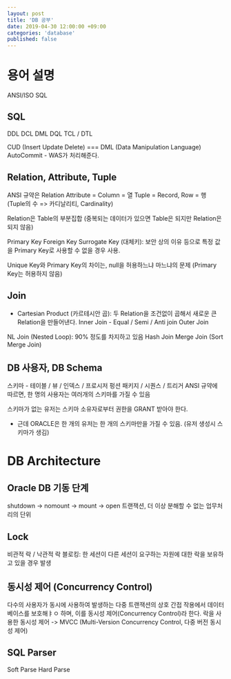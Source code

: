 ```yaml
---
layout: post
title: 'DB 공부'
date: 2019-04-30 12:00:00 +09:00
categories: 'database'
published: false
---
```


# 용어 설명

ANSI/ISO SQL

## SQL

DDL
DCL
DML
DQL
TCL / DTL

CUD (Insert Update Delete) === DML (Data Manipulation Language)
AutoCommit - WAS가 처리해준다.

## Relation, Attribute, Tuple

ANSI 규약은 Relation
Attribute = Column = 열
Tuple = Record, Row = 행 (Tuple의 수 => 카디날리티, Cardinality)

Relation은 Table의 부분집합 (중복되는 데이터가 있으면 Table은 되지만 Relation은 되지 않음)

Primary Key
Foreign Key
Surrogate Key (대체키): 보안 상의 이유 등으로 특정 값을 Primary Key로 사용할 수 없을 경우 사용.

Unique Key와 Primary Key의 차이는, null을 허용하느냐 마느냐의 문제 (Primary Key는 허용하지 않음)

## Join

- Cartesian Product (카르테시안 곱): 두 Relation을 조건없이 곱해서 새로운 큰 Relation을 만들어낸다.
  Inner Join - Equal / Semi / Anti join
  Outer Join

NL Join (Nested Loop): 90% 정도를 차지하고 있음
Hash Join
Merge Join (Sort Merge Join)

## DB 사용자, DB Schema

스키마 - 테이블 / 뷰 / 인덱스 / 프로시저 펑션 패키지 / 시퀀스 / 트리거
ANSI 규약에 따르면, 한 명의 사용자는 여러개의 스키마를 가질 수 있음

스키마가 없는 유저는 스키마 소유자로부터 권한을 GRANT 받아야 한다.

- 근데 ORACLE은 한 개의 유저는 한 개의 스키마만을 가질 수 있음. (유저 생성시 스키마가 생김)

# DB Architecture

## Oracle DB 기동 단계

shutdown -> nomount -> mount -> open
트랜잭션, 더 이상 분해할 수 없는 업무처리의 단위

## Lock

비관적 락 / 낙관적 락
블로킹: 한 세션이 다른 세션이 요구하는 자원에 대한 락을 보유하고 있을 경우 발생

## 동시성 제어 (Concurrency Control)

다수의 사용자가 동시에 사용하여 발생하는 다중 트랜잭션의 상호 간접 작용에서 데이터베이스를 보호해ㅑㅇ 하며, 이를 동시성 제어(Concurrency Control)라 한다.
락을 사용한 동시성 제어 -> MVCC (Multi-Version Concurrency Control, 다중 버전 동시성 제어)

## SQL Parser

Soft Parse
Hard Parse
